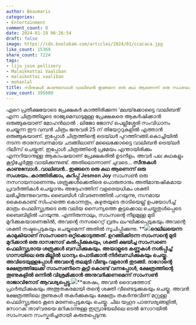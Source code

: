 ```yaml
---
author: Beaumaris
categories:
- Entertainment
comment_count: 0
date: 2024-01-19 06:26:54
draft: false
image: https://cdn.boolokam.com/articles/2024/01/ccacaca.jpg
like_count: 15369
share_count: 7224
tags:
- lijo jose pellisery
- Malaikkottai Vaaliban
- malaikottai vaaliban
- mohanlal
title: സീനുകൾ കാണുമ്പോൾ വാലിബൻ ഇങ്ങനെ ഒരു കഥ ആണെന്ന് ഒരു സംശയം , കുറിപ്പ്
view_count: 395609
---
```


ഏറെ പ്രതീക്ഷയോടെ പ്രേക്ഷകർ കാത്തിരിക്കുന്ന ‘മലയ്‌ക്കോട്ടൈ വാലിബൻ’ എന്ന ചിത്രത്തിലൂടെ രാജ്യമെമ്പാടുമുള്ള പ്രേക്ഷകരെ ആകർഷിക്കാൻ ഒരുങ്ങുകയാണ് മോഹൻലാൽ . ലിജോ ജോസ് പെല്ലിശ്ശേരി സംവിധാനം ചെയ്യുന്ന ഈ വമ്പൻ ചിത്രം ജനുവരി 25 ന് തിയേറ്ററുകളിൽ എത്താൻ ഒരുങ്ങുകയാണ്. ഇപ്പോൾ ചിത്രത്തിന്റെ ട്രെയ്‌ലർ പുറത്തിറങ്ങി.കൊച്ചിയില്‍ നടന്ന താരസമ്പന്നമായ ചടങ്ങിലാണ് മലൈക്കോട്ടൈ വാലിബന്‍ ട്രെയ്‌ലര്‍ റിലീസ് ചെയ്തത്. ഇപ്പോൾ ചിത്രത്തിന്റെ പ്രമേയം എന്തായിരിക്കും എന്നറിയാനുള്ള ആകാംഷയാണ് പ്രേക്ഷകരിൽ ഉടനീളം. അവർ പല കഥകളും കൂട്ടിച്ചേർത്തു വായിക്കുന്നുണ്ട്. അതിലൊന്നാണ് ചുവടെ... **സീനുകൾ കാണുമ്പോൾ..വാലിബൻ.. ഇങ്ങനെ ഒരു കഥ ആണെന്ന് ഒരു സംശയം..കാത്തിരിക്കാം, കുറിപ്പ്** **Jesmon Joy** സാംസൺ ഒരു നസറായനാണെന്നും ശത്രുക്കൾക്കെതിരെ പൊരുതാനും അതിമാനുഷികമായ പ്രവർത്തികൾ ചെയ്യാനും അദ്ദേഹത്തിന് വളരെയധികം ശക്തി ലഭിച്ചിരുന്നുവെന്നും ബൈബിൾ വിവരണത്തിൽ പറയുന്നു, നഗ്നമായ കൈകൊണ്ട് സിംഹത്തെ കൊന്നതും, കഴുതയുടെ താടിയെല്ല് ഉപയോഗിച്ച് മാത്രം ഫെലിസ്ത്യരുടെ ഒരു വലിയ സൈന്യത്തെ കൂട്ടക്കൊല ചെയ്തതുൾപ്പെടെ ബൈബിളിൽ പറയുന്നു. എന്നിരുന്നാലും, സാംസന്റെ നീളമുള്ള മുടി മുറിക്കുകയാണെങ്കിൽ, അവന്റെ നസറൈറ്റ് വ്രതം ലംഘിക്കപ്പെടുകയും അവന്റെ ശക്തി നഷ്ടപ്പെടുകയും ചെയ്യുമെന്ന് അതിൽ സൂചിപ്പിക്കുന്നു. **![](https://cdn.boolokam.com/articles/2024/01/ccacaca.jpg)**ദെലീലയെന്ന കാമുകിയാണ് സാംസണെ ഒറ്റിക്കൊടുത്തത്. ഉറങ്ങിക്കിടന്ന സാംസന്റെ മുടി മുറിക്കാൻ ഒരു ദാസനോട് കൽപ്പിക്കുകയും, ശക്തി ക്ഷയിച്ച സാംസണെ ഫെലിസ്ത്യരായ ശത്രുക്കൾ ബന്ധിക്കുകയും. അയാളുടെ കണ്ണുകൾ നശിപ്പിച്ച് ഗാസയിലെ ഒരു മില്ലിൽ ധാന്യം പൊടിക്കാൻ നിർബന്ധിക്കുകയും ചെയ്തു. അവിടെയുള്ളപ്പോൾ അവന്റെ തലമുടി വീണ്ടും വളരാൻ തുടങ്ങി. ദാഗോന്റെ ക്ഷേത്രത്തിലേക്ക് സാംസണിനെ കൂട്ടി കൊണ്ട് വന്നപ്പോൾ, ക്ഷേത്രത്തിന്റെ തൂണുകളിൽ ഒന്നിൽ വിശ്രമിക്കാൻ അനുവദിക്കണമെന്ന് സാംസൺ രാജാവിനോട് ആവശ്യപ്പെട്ടു.**![](https://cdn.boolokam.com/articles/2024/01/ccc-1.webp)**ശേഷം, അവൻ ദൈവത്തോട് പ്രാർത്ഥിക്കുകയും അത്ഭുതകരമായി തന്റെ ശക്തി വീണ്ടെടുക്കുകയും ചെയ്തു. അവൻ ക്ഷേത്രത്തിലെ തൂണുകൾ തകർക്കുകയും ക്ഷേത്രം തകർന്നുവീണ് മറ്റുള്ള ഫെലിസ്ത്യരുടെ കൂടെ മരണപ്പെടുകയും ചെയ്തു. ചില യഹൂദ പാരമ്പര്യങ്ങളിൽ, സോറക് താഴ്‌വരയെ മറികടന്നുള്ള ഇസ്രായേലിലെ ടെൽ സോറയിൽ സാംസനെ സംസ്കരിച്ചതായി കരുതപ്പെടുന്നു.